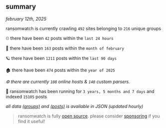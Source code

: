 
## summary
_february 12th, 2025_

ransomwatch is currently crawling `492` sites belonging to `216` unique groups

⏲ there have been `42` posts within the `last 24 hours`

🦈 there have been `163` posts within the `month of february`

🪐 there have been `1211` posts within the `last 90 days`

🏚 there have been `474` posts within the `year of 2025`

_⚙️ there are currently `108` online hosts & `140` custom parsers._

🦕 ransomwatch has been running for `3 years, 5 months and 7 days` and indexed `15105` posts

_all data  [(groups)](http://ransomwhat.telemetry.ltd/groups) and [(posts)](http://ransomwhat.telemetry.ltd/posts) is available in JSON (updated hourly)_

> ransomwatch is fully [open source](https://github.com/joshhighet/ransomwatch#ransomwatch--). please consider [sponsoring](https://github.com/sponsors/joshhighet) if you find it useful!
